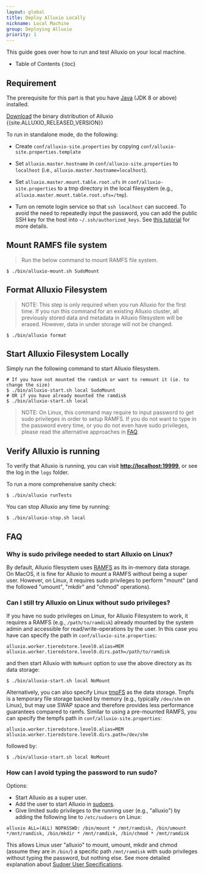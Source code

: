 ```yaml
---
layout: global
title: Deploy Alluxio Locally
nickname: Local Machine
group: Deploying Alluxio
priority: 1
---
```


This guide goes over how to run and test Alluxio on your local machine.

* Table of Contents
{:toc}

## Requirement

The prerequisite for this part is that you have
[Java](http://www.oracle.com/technetwork/java/javase/downloads/jdk8-downloads-2133151.html) (JDK 8
or above) installed.

[Download](https://alluxio.io/download) the binary distribution of Alluxio
{{site.ALLUXIO_RELEASED_VERSION}}

To run in standalone mode, do the following:

* Create `conf/alluxio-site.properties` by copying `conf/alluxio-site.properties.template`

* Set `alluxio.master.hostname` in `conf/alluxio-site.properties` to `localhost` (i.e.,
`alluxio.master.hostname=localhost`).

* Set `alluxio.master.mount.table.root.ufs` in `conf/alluxio-site.properties` to a tmp directory in the local
  filesystem (e.g., `alluxio.master.mount.table.root.ufs=/tmp`).

* Turn on remote login service so that `ssh localhost` can succeed. To avoid the need to
repeatedly input the password, you can add the public SSH key for the host into
`~/.ssh/authorized_keys`. See [this tutorial](http://www.linuxproblem.org/art_9.html) for more
details.

## Mount RAMFS file system

> Run the below command to mount RAMFS file system.

```console
$ ./bin/alluxio-mount.sh SudoMount
```

## Format Alluxio Filesystem

> NOTE: This step is only required when you run Alluxio for the first time.
> If you run this command for an existing Alluxio cluster,
> all previously stored data and metadata in Alluxio filesystem will be erased.
> However, data in under storage will not be changed.

```console
$ ./bin/alluxio format
```

## Start Alluxio Filesystem Locally

Simply run the following command to start Alluxio filesystem.

```console
# If you have not mounted the ramdisk or want to remount it (ie. to change the size)
$ ./bin/alluxio-start.sh local SudoMount
# OR if you have already mounted the ramdisk
$ ./bin/alluxio-start.sh local
```

> NOTE: On Linux, this command may require to input password to get sudo privileges
> in order to setup RAMFS. If you do not want to type in the password every time, or you do
> not even have sudo privileges, please read the alternative approaches in [FAQ](#faq).

## Verify Alluxio is running

To verify that Alluxio is running, you can visit
**[http://localhost:19999](http://localhost:19999)**, or see the log in the `logs` folder.

To run a more comprehensive sanity check:

```console
$ ./bin/alluxio runTests
```

You can stop Alluxio any time by running:

```console
$ ./bin/alluxio-stop.sh local
```


## FAQ

### Why is sudo privilege needed to start Alluxio on Linux?

By default, Alluxio filesystem uses
[RAMFS](https://www.kernel.org/doc/Documentation/filesystems/ramfs-rootfs-initramfs.txt) as its
in-memory data storage. On MacOS, it is fine for Alluxio to mount a RAMFS without being a super
user. However, on Linux, it requires sudo privileges to perform "mount" (and the followed "umount",
"mkdir" and "chmod" operations).

### Can I still try Alluxio on Linux without sudo privileges?

If you have no sudo privileges on Linux, for Alluxio Filesystem to work, it requires a RAMFS (e.g., `/path/to/ramdisk`) already mounted
by the system admin and accessible for read/write-operations by the user. In this case you have can specify the path in
`conf/alluxio-site.properties`:

```properties
alluxio.worker.tieredstore.level0.alias=MEM
alluxio.worker.tieredstore.level0.dirs.path=/path/to/ramdisk
```

and then start Alluxio with `NoMount` option to use the above directory as its data storage:

```console
$ ./bin/alluxio-start.sh local NoMount
```

Alternatively, you can also specify Linux [tmpFS](https://en.wikipedia.org/wiki/Tmpfs)
as the data storage. Tmpfs is a temporary file storage backed by memory (e.g., typically `/dev/shm` on Linux), but may use SWAP space and
therefore provides less performance guarantees compared to ramfs. Similar to using a pre-mounted RAMFS, you can specify the tempfs path in
`conf/alluxio-site.properties`:

```properties
alluxio.worker.tieredstore.level0.alias=MEM
alluxio.worker.tieredstore.level0.dirs.path=/dev/shm
```

followed by:

```console
$ ./bin/alluxio-start.sh local NoMount
```

### How can I avoid typing the password to run sudo?

Options:

* Start Alluxio as a super user.
* Add the user to start Alluxio in [sudoers](https://help.ubuntu.com/community/Sudoers).
* Give limited sudo privileges to the running user (e.g., "alluxio") by adding the following line to
`/etc/sudoers` on Linux:

```
alluxio ALL=(ALL) NOPASSWD: /bin/mount * /mnt/ramdisk, /bin/umount */mnt/ramdisk, /bin/mkdir * /mnt/ramdisk, /bin/chmod * /mnt/ramdisk
```

This allows Linux user "alluxio" to mount, umount, mkdir and chmod (assume they are in `/bin/`) a
specific path `/mnt/ramdisk` with sudo privileges without typing the password, but nothing else. See
more detailed explanation about
[Sudoer User Specifications](https://help.ubuntu.com/community/Sudoers#User_Specifications).
